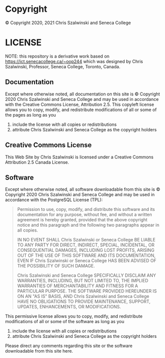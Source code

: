 # Copyright

&copy; Copyright 2020, 2021 Chris Szalwinski and Seneca College

# LICENSE

NOTE: this repository is a derivative work based on https://ict.senecacollege.ca/~oop244 which was designed by Chris Szalwinski, Professor, Seneca College, Toronto, Canada.

## Documentation

Except where otherwise noted, all documentation on this site is &copy; Copyright 2020 Chris Szalwinski and Seneca College and may be used in accordance with the Creative Commons License, Attribution 2.5. This copyleft license allows you to copy, modify, and redistribute modifications of all or some of the pages as long as you

1. include the license with all copies or redistributions
1. attribute Chris Szalwinski and Seneca College as the copyright holders

## Creative Commons License

This Web Site by Chris Szalwinski is licensed under a Creative Commons Attribution 2.5 Canada License.

## Software

Except where otherwise noted, all software downloadable from this site is &copy; Copyright 2020 Chris Szalwinski and Seneca College and may be used in accordance with the PostgreSQL License (TPL):

> Permission to use, copy, modify, and distribute this software and its documentation for any purpose, without fee, and without a written agreement is hereby granted, provided that the above copyright notice and this paragraph and the following two paragraphs appear in all copies.
>
> IN NO EVENT SHALL Chris Szalwinski or Seneca College BE LIABLE TO ANY PARTY FOR DIRECT, INDIRECT, SPECIAL, INCIDENTAL, OR CONSEQUENTIAL DAMAGES, INCLUDING LOST PROFITS, ARISING OUT OF THE USE OF THIS SOFTWARE AND ITS DOCUMENTATION, EVEN IF Chris Szalwinski or Seneca College HAS BEEN ADVISED OF THE POSSIBILITY OF SUCH DAMAGE.
>
> Chris Szalwinski and Seneca College SPECIFICALLY DISCLAIM ANY WARRANTIES, INCLUDING, BUT NOT LIMITED TO, THE IMPLIED WARRANTIES OF MERCHANTABILITY AND FITNESS FOR A PARTICULAR PURPOSE. THE SOFTWARE PROVIDED HEREUNDER IS ON AN "AS IS" BASIS, AND Chris Szalwinski and Seneca College HAVE NO OBLIGATIONS TO PROVIDE MAINTENANCE, SUPPORT, UPDATES, ENHANCEMENTS, OR MODIFICATIONS.

This permissive license allows you to copy, modify, and redistribute modifications of all or some of the software as long as you

1. include the license with all copies or redistributions
1. attribute Chris Szalwinski and Seneca College as the copyright holders

Please direct any comments regarding this site or the software downloadable from this site here.
